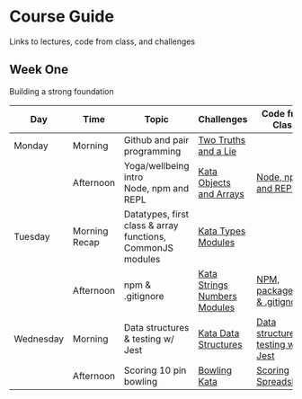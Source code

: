 # Course Guide
Links to lectures, code from class, and challenges

## Week One
Building a strong foundation


| Day                                                                                                              | Time        |  Topic                                                                 | Challenges                                                                                            | Code from Class | Video Lectures                                                                                                                                                                                                                                                                                      |
|------------------------------------------------------------------------------------------------------------------|-------------|------------------------------------------------------------------------|-------------------------------------------------------------------------------------------------------|----------|--------------------------------------------------------------------------------------------------------------------------------------------------------------------------------------------------------------------------------------------------------------------------------------------|
|Monday      | Morning     | Github and pair programming                                            | [Two Truths and a Lie](https://github.com/horoeka-2021/two-truths-and-a-lie)                |          |                                                                                                                                                                                                                                                                                            |
|                                                                                                                  | Afternoon   | Yoga/wellbeing intro<br> Node, npm and REPL                          | [Kata Objects and Arrays](https://github.com/horoeka-2021/kata-objects-and-arrays)          | [Node, npm and REPL](https://github.com/horoeka-2021/code-from-class/tree/main/week1/mon-pm)         | [Node, npm and REPL](https://www.youtube.com/watch?v=DPq7VNj2NgI&list=PL_AE4CqTqcwIzLS7JDbYprcQ6Kwd8pjM-&index=1)                                |
|Tuesday    | Morning Recap     | Datatypes, first class & array functions, CommonJS modules             | [Kata Types Modules](https://github.com/horoeka-2021/kata-types-modules)                    |          |[Data Types](https://www.youtube.com/watch?v=bejVI4FLv5o&list=PL_AE4CqTqcwIzLS7JDbYprcQ6Kwd8pjM-&index=3),<br> [Functions](https://www.youtube.com/watch?v=3SO_Wyv2vAE&list=PL_AE4CqTqcwIzLS7JDbYprcQ6Kwd8pjM-&index=4),<br> [Common JS Modules](https://www.youtube.com/watch?v=03Xc8Snd8B8&list=PL_AE4CqTqcwIzLS7JDbYprcQ6Kwd8pjM-&index=5)                                                                                                                                                                                                                                                                                           |
|                                                                                                                  | Afternoon   | npm & .gitignore                                                       | [Kata Strings Numbers Modules](https://github.com/horoeka-2021/kata-strings-numbers-modules)| [NPM, package.json & .gitignore](https://github.com/horoeka-2021/code-from-class/tree/main/week1/tue-pm)         |[NPM, package.json & .gitignore](https://www.youtube.com/watch?v=mMvqVSO0_ZI&list=PL_AE4CqTqcwIzLS7JDbYprcQ6Kwd8pjM-&index=6)  |
|Wednesday | Morning     | Data structures & testing w/ Jest                                      | [Kata Data Structures](https://github.com/horoeka-2021/kata-data-structures)                |[Data structures & testing w/ Jest](https://github.com/horoeka-2021/code-from-class/tree/main/week1/wed-am)          |[Data structures & testing w/ Jest](https://www.youtube.com/watch?v=MBil3v5hkbI&list=PL_AE4CqTqcwIzLS7JDbYprcQ6Kwd8pjM-&index=7)                                                                                                                                                                                                                                                                                            |
|                                                                                                                  | Afternoon   | Scoring 10 pin bowling                                                 | [Bowling Kata](https://github.com/horoeka-2021/bowling-kata)                                |[Scoring Spreadsheet](https://docs.google.com/spreadsheets/d/1AzTo3Hqsivv-WtcrFn4GBBdWoiJ4vgz2WeaUlQHGyvg/edit#gid=0)          |                                                                                                                                                                                                                                                                                            |
